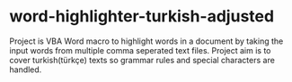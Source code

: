 # word-highlighter-turkish-adjusted

Project is VBA Word macro to highlight words in a document by taking the input words from multiple comma seperated text files. Project aim is to cover turkish(türkçe) texts so grammar rules and special characters are handled. 
